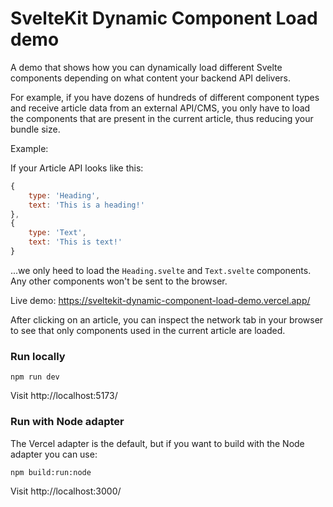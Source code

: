 # SvelteKit Dynamic Component Load demo

A demo that shows how you can dynamically load different Svelte components depending on what content your backend API delivers.

For example, if you have dozens of hundreds of different component types and receive article data from an external API/CMS, you only have to load the components that are
present in the current article, thus reducing your bundle size.

Example:

If your Article API looks like this:

```js
{
    type: 'Heading',
    text: 'This is a heading!'
},
{
    type: 'Text',
    text: 'This is text!'
}
```

...we only heed to load the `Heading.svelte` and `Text.svelte` components. Any other components won't be sent to the browser.

Live demo:
https://sveltekit-dynamic-component-load-demo.vercel.app/

After clicking on an article, you can inspect the network tab in your browser to see that only components used in the current article are loaded.

### Run locally

```
npm run dev
```

Visit http://localhost:5173/

### Run with Node adapter

The Vercel adapter is the default, but if you want to build with the Node adapter you can use:

```
npm build:run:node
```

Visit http://localhost:3000/